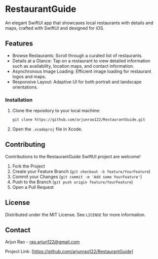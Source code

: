 # RestaurantGuide

An elegant SwiftUI app that showcases local restaurants with details and maps, crafted with SwiftUI and designed for iOS.

## Features

- Browse Restaurants: Scroll through a curated list of restaurants.
- Details at a Glance: Tap on a restaurant to view detailed information such as availability, location maps, and contact information.
- Asynchronous Image Loading: Efficient image loading for restaurant logos and maps.
- Responsive Layout: Adaptive UI for both portrait and landscape orientations.

### Installation

1. Clone the repository to your local machine:
    ```sh
    git clone https://github.com/arjunrao122/RestaurantGuide.git
    ```
2. Open the `.xcodeproj` file in Xcode.

## Contributing

Contributions to the RestaurantGuide SwiftUI project are welcome!

1. Fork the Project
2. Create your Feature Branch (`git checkout -b feature/YourFeature`)
3. Commit your Changes (`git commit -m 'Add some YourFeature'`)
4. Push to the Branch (`git push origin feature/YourFeature`)
5. Open a Pull Request

## License

Distributed under the MIT License. See `LICENSE` for more information.

## Contact

Arjun Rao - rao.arjun122@gmail.com

Project Link: [https://github.com/arjunrao122/RestaurantGuide]
